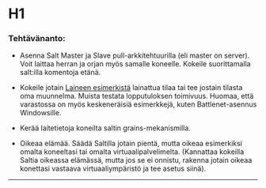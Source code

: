 # H1

### Tehtävänanto:

* Asenna Salt Master ja Slave pull-arkkitehtuurilla (eli master on 
server). Voit laittaa herran ja orjan myös samalle koneelle. Kokeile 
suorittamalla salt:illa komentoja etänä.

* Kokeile jotain [Laineen esimerkistä](https://github.com/joonaleppalahti/CCM/tree/master/salt/srv/salt) lainattua tilaa tai tee jostain 
tilasta oma muunnelma. Muista testata lopputuloksen toimivuus. Huomaa, 
että varastossa on myös keskeneräisiä esimerkkejä, kuten 
Battlenet-asennus Windowsille.

* Kerää laitetietoja koneilta saltin grains-mekanismilla.

* Oikeaa elämää. Säädä Saltilla jotain pientä, mutta oikeaa esimerkiksi
omalta koneeltasi tai omalta virtuaalipalvelimelta. (Kannattaa kokeilla
Saltia oikeassa elämässä, mutta jos se ei onnistu, rakenna jotain 
oikeaa konettasi vastaava virtuaaliympäristö ja tee asetus siinä).

----------------------------------------------------------------------

